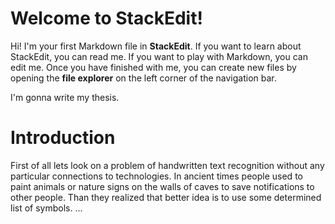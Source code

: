 # Welcome to StackEdit!

Hi! I'm your first Markdown file in **StackEdit**. If you want to learn about StackEdit, you can read me. If you want to play with Markdown, you can edit me. Once you have finished with me, you can create new files by opening the **file explorer** on the left corner of the navigation bar.

I'm gonna write my thesis.


# Introduction
First of all lets look on a problem of handwritten text recognition without any particular connections to technologies. In ancient times people used to paint animals or nature signs on the walls of caves to save notifications to other people. Than they realized that better idea is to use some determined list of symbols. ...


<!--stackedit_data:
eyJoaXN0b3J5IjpbODcyOTkwOTg0LC0yMTAwNzA3OTY4XX0=
-->